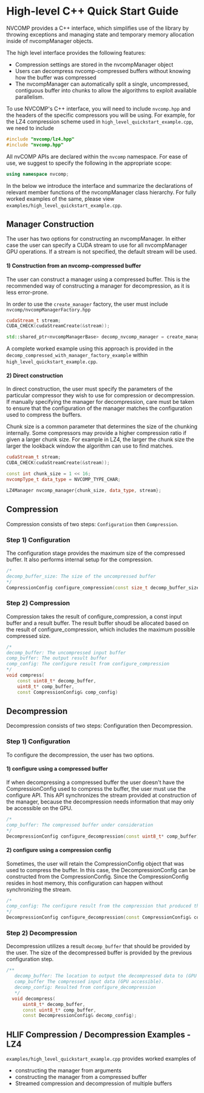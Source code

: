 # High-level C++ Quick Start Guide

NVCOMP provides a C++ interface, which simplifies use of the library by
throwing exceptions and managing state and temporary memory allocation 
inside of nvcompManager objects.

The high level interface provides the following features:
* Compression settings are stored in the nvcompManager object
* Users can decompress nvcomp-compressed buffers without knowing how the buffer was compressed
* The nvcompManager can automatically split a single, uncompressed, contiguous buffer into chunks
  to allow the algorithms to exploit available parallelism. 

To use NVCOMP's C++ interface, you will need to include `nvcomp.hpp`
and the headers of the specific compressors you will be using.  For example, 
for the LZ4 compression scheme used in `high_level_quickstart_example.cpp`, we need to include 
```c++
#include "nvcomp/lz4.hpp"
#include "nvcomp.hpp"
```

All nvCOMP APIs are declared within the `nvcomp` namespace. For ease of use, we suggest to specify the following in the appropriate scope:
```c++
using namespace nvcomp;
```

In the below we introduce the interface and summarize the declarations of relevant member functions of the nvcompManager class hierarchy. For fully worked examples of the same, please view `examples/high_level_quickstart_example.cpp`.

## Manager Construction

The user has two options for constructing an nvcompManager. In either case the user can specify a CUDA stream to use for all nvcompManager GPU operations. If a stream is not specified, the default stream will be used.

#### 1) Construction from an nvcomp-compressed buffer

The user can construct a manager using a compressed buffer. This is the recommended way of constructing a manager for decompression,
as it is less error-prone.

In order to use the `create_manager` factory, the user must include `nvcomp/nvcompManagerFactory.hpp`

```c++
cudaStream_t stream;
CUDA_CHECK(cudaStreamCreate(&stream));

std::shared_ptr<nvcompManagerBase> decomp_nvcomp_manager = create_manager(comp_buffer, stream);
```

A complete worked example using this approach is provided in the `decomp_compressed_with_manager_factory_example` within `high_level_quickstart_example.cpp`.

#### 2) Direct construction

In direct construction, the user must specify the parameters of the particular compressor they wish to use for compression or decompression.
If manually specifying the manager for decompression, care must be taken to ensure that the configuration of the manager matches the configuration
used to compress the buffers.

Chunk size is a common parameter that determines the size of the chunking internally. Some compressors may provide a higher compression ratio 
if given a larger chunk size. For example in LZ4, the larger the chunk size the larger the lookback window the algorithm can use to find matches.

```c++
cudaStream_t stream;
CUDA_CHECK(cudaStreamCreate(&stream));

const int chunk_size = 1 << 16;
nvcompType_t data_type = NVCOMP_TYPE_CHAR;

LZ4Manager nvcomp_manager{chunk_size, data_type, stream};
```

## Compression

Compression consists of two steps: `Configuration` then `Compression`. 

### Step 1) Configuration

The configuration stage provides the maximum size of the compressed buffer. It also performs internal setup for the
compression.

```c++
/*
decomp_buffer_size: The size of the uncompressed buffer
*/
CompressionConfig configure_compression(const size_t decomp_buffer_size)
```

### Step 2) Compression

Compression takes the result of configure_compression, a const input buffer and a result buffer.
The result buffer shoudl be allocated based on the result of configure_compression, which includes
the maximum possible compressed size.

```c++
/*
decomp_buffer: The uncompressed input buffer
comp_buffer: The output result buffer
comp_config: The configure result from configure_compression
*/
void compress(
    const uint8_t* decomp_buffer, 
    uint8_t* comp_buffer,
    const CompressionConfig& comp_config)
```

## Decompression

Decompression consists of two steps: Configuration then Decompression.

### Step 1) Configuration
To configure the decompression, the user has two options.
#### 1) configure using a compressed buffer

If when decompressing a compressed buffer the user doesn't have the CompressionConfig used to compress the buffer, 
the user must use the configure API. This API synchronizes the stream provided at construction of the manager, because 
the decompression needs information that may only be accessible on the GPU.
```c++
/*
comp_buffer: The compressed buffer under consideration
*/
DecompressionConfig configure_decompression(const uint8_t* comp_buffer)
```

#### 2) configure using a compression config
Sometimes, the user will retain the CompressionConfig object that was used to compress the buffer. In this case,
the DecompressionConfig can be constructed from the CompressionConfig. Since the CompressionConfig resides in
host memory, this configuration can happen without synchronizing the stream. 

```c++
/*
comp_config: The configure result from the compression that produced this compressed buffer
*/
DecompressionConfig configure_decompression(const CompressionConfig& comp_config)
```

### Step 2) Decompression

Decompression utilizes a result `decomp_buffer` that should be provided by the user. The size of the decompressed buffer
is provided by the previous configuration step.

```c++
/**
   decomp_buffer: The location to output the decompressed data to (GPU accessible).
   comp_buffer The compressed input data (GPU accessible).
   decomp_config: Resulted from configure_decompression
   */
  void decompress(
      uint8_t* decomp_buffer, 
      const uint8_t* comp_buffer,
      const DecompressionConfig& decomp_config);
```

## HLIF Compression / Decompression Examples - LZ4

`examples/high_level_quickstart_example.cpp` provides worked examples of 
  - constructing the manager from arguments 
  - constructing the manager from a compressed buffer
  - Streamed compression and decompression of multiple buffers
